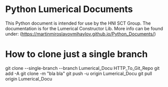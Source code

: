 # Python Lumerical Documents

This Python document is intended for use by the HNI SCT Group. 
The documentation is for the Lumerical Constructor Lib. More 
info can be found under: (https://martinmiroslavovmihaylov.github.io/Python_Documents/)


# How to clone just a single branch 

git clone --single-branch --branch Lumerical_Docu HTTP_To_Git_Repo
git add -A
git clone -m "bla bla"
git push -u origin Lumerical_Docu
git pull origin Lumerical_Docu